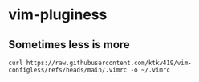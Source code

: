 # vim-pluginess
## Sometimes less is more
`curl https://raw.githubusercontent.com/ktkv419/vim-configless/refs/heads/main/.vimrc -o ~/.vimrc`

